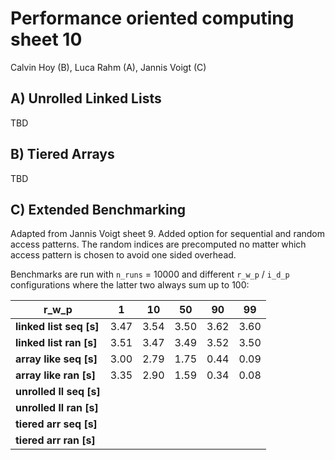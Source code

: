 # Performance oriented computing sheet 10
Calvin Hoy (B), Luca Rahm (A), Jannis Voigt (C)
## A) Unrolled Linked Lists
TBD

## B) Tiered Arrays
TBD

## C) Extended Benchmarking
Adapted from Jannis Voigt sheet 9. Added option for sequential and random access patterns. The random indices are precomputed no matter which access pattern is chosen to avoid one sided overhead.

Benchmarks are run with `n_runs` = 10000 and different `r_w_p` / `i_d_p` configurations where the latter two always sum up to 100:

| r_w_p                    | 1 | 10 | 50 | 90 | 99 |
|-|-|-|-|-|-|
| **linked list seq [s]**  | 3.47 | 3.54 | 3.50 | 3.62 | 3.60 |
| **linked list ran [s]**  | 3.51 | 3.47 | 3.49 | 3.52 | 3.50 |
| **array like seq [s]**   | 3.00 | 2.79 | 1.75 | 0.44 | 0.09 |
| **array like ran [s]**   | 3.35 | 2.90 | 1.59 | 0.34 | 0.08 |
| **unrolled ll seq [s]**  |  |  |  |  |  |
| **unrolled ll ran [s]**  |  |  |  |  |  |
| **tiered arr seq [s]**   |  |  |  |  |  |
| **tiered arr ran [s]**   |  |  |  |  |  |